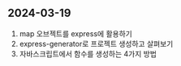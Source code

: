 ## 2024-03-19
1. map 오브젝트를 express에 활용하기
2. express-generator로 프로젝트 생성하고 살펴보기
3. 자바스크립트에서 함수를 생성하는 4가지 방법